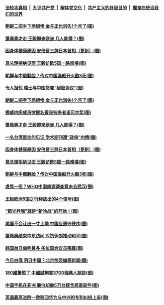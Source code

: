 

####  [法轮功真相](../../../../basic/blob/master/README.md?t=08291402) &nbsp;|&nbsp; [九评共产党](../../../../9ping.md/blob/master/README.md?t=08291402) &nbsp;|&nbsp; [解体党文化](../../../../jtdwh.md/blob/master/README.md?t=08291402)  &nbsp;|&nbsp; [共产主义的终极目的](../../../../gczydzjmd.md/blob/master/README.md?t=08291402) &nbsp;|&nbsp; [魔鬼在统治我们的世界](../../../../mgztzwmdsj.md/blob/master/README.md?t=08291402) 

#### [朝鲜二把手下场很惨 金与正也消失1个月了(图)](../pages/p9/944445.md?t=08291402) 

#### [蓬佩奥才走 王毅即来欧洲 几人能得？(图)](../pages/p9/944478.md?t=08291402) 


#### [因身体健康原因 安倍晋三辞日本首相（更新）(图)](../pages/p9/944420.md?t=08291402) 

#### [意总理拒绝见面 王毅访欧5国一路难堪(图)](../pages/p9/944407.md?t=08291402) 

#### [朝鲜与中俄翻脸？传对中国渔船开火酿3死(图)](../pages/p9/944318.md?t=08291402) 

#### [令人担忧 瑞士与中国签署“秘密协议”(图)](../pages/p9/944491.md?t=08291402) 

#### [朝鲜二把手下场很惨 金与正也消失1个月了(图)](../pages/p9/944445.md?t=08291402) 

#### [挪威内阁成员欲提名香港抗争者诺贝尔奖(图)](../pages/p9/944489.md?t=08291402) 

#### [蓬佩奥才走 王毅即来欧洲 几人能得？(图)](../pages/p9/944478.md?t=08291402) 

#### [一名台湾医生的见证 学术期刊遭“政审”内情(图)](../pages/p9/944433.md?t=08291402) 


#### [因身体健康原因 安倍晋三辞日本首相（更新）(图)](../pages/p9/944420.md?t=08291402) 

#### [意总理拒绝见面 王毅访欧5国一路难堪(图)](../pages/p9/944407.md?t=08291402) 

#### [朝鲜与中俄翻脸？传对中国渔船开火酿3死(图)](../pages/p9/944318.md?t=08291402) 

#### [虚晃一招？WHO中国病源调查竟未去武汉(图)](../pages/p9/944322.md?t=08291402) 

#### [王毅欧洲5国之行释放出的4个信号(图)](../pages/p9/944379.md?t=08291402) 

#### [“韬光养晦”就是“新冷战”的开始！(图)](../pages/p9/944377.md?t=08291402) 

#### [美国不会让出一寸土地 中国应遵守秩序(图)](../pages/p9/944375.md?t=08291402) 

#### [蓬佩奥结束中东访问 对抗伊朗推动和平(图)](../pages/p9/944374.md?t=08291402) 


#### [韩国单日病例最多 多位国会议员隔离(图)](../pages/p9/944324.md?t=08291402) 

#### [今日白俄 明日中国？北京惊恐编假新闻(图)](../pages/p9/944311.md?t=08291402) 

#### [180國驚慌了 中國試劑害3700瑞典人誤診(图)](../pages/p9/944212.md?t=08291402) 

#### [中国手机在非洲 廉价却逾5万台疑含恶意软件(图)](../pages/p9/944214.md?t=08291402) 

#### [英国最高法院一致驳回华为与中兴的专利纠纷上诉(图)](../pages/p9/944260.md?t=08291402) 

